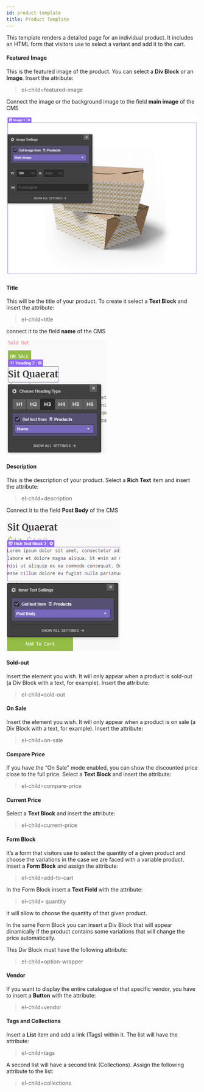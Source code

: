 ```yaml
---
id: product-template
title: Product Template
---
```


This template renders a detailed page for an individual product. It includes an HTML form that visitors use to select a variant and add it to the cart.

#### Featured Image
This is the featured image of the product. You can select a **Div Block** or an **Image**. Insert the attribute:

> el-child=featured-image

Connect the image or the background image to the field **main image** of the CMS

![](assets/product-template.png)

#### Title
This will be the title of your product. To create it select a **Text Block** and insert the attribute:

> el-child=title

connect it to the field **name** of the CMS

![](assets/product-template2.png)

#### Description
This is the description of your product. Select a **Rich Text** item and insert the attribute:

> el-child=description

Connect it to the field **Post Body** of the CMS

![](assets/product-template3.png)

#### Sold-out
Insert the element you wish. It will only appear when a product is sold-out (a Div Block with a text, for example). Insert the attribute:

> el-child=sold-out

#### On Sale
Insert the element you wish. It will only appear when a product is on sale (a Div Block with a text, for example). Insert the attribute:

> el-child=on-sale

#### Compare Price
If you have the “On Sale” mode enabled, you can show the discounted price close to the full price. Select a **Text Block** and insert the attribute:

> el-child=compare-price

#### Current Price
Select a **Text Block** and insert the attribute:

> el-child=current-price

#### Form Block
It’s a form that visitors use to select the quantity of a given product and choose the variations in the case we are faced with a variable product.
Insert a **Form Block** and assign the attribute:

> el-child=add-to-cart

In the Form Block insert a **Text Field** with the attribute:

> el-child= quantity

it will allow to choose the quantity of that given product.

In the same Form Block you can insert a Div Block that will appear dinamically if the product contains some variations that will change the price automatically.

This Div Block must have the following attribute:

> el-child=option-wrapper

#### Vendor
If you want to display the entire catalogue of that specific vendor, you have to insert a **Button** with the attribute:

> el-child=vendor

#### Tags and Collections
Insert a **List** item and add a link (Tags) within it. The list will have the attribute:

> el-child=tags

A second list will have a second link (Collections). Assign the following attribute to the list:

> el-child=collections

